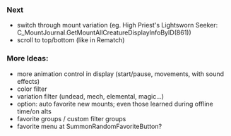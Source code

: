 ### Next
- switch through mount variation (eg. High Priest's Lightsworn Seeker: C_MountJournal.GetMountAllCreatureDisplayInfoByID(861))
- scroll to top/bottom (like in Rematch)

### More Ideas:
- more animation control in display (start/pause, movements, with sound effects)
- color filter
- variation filter (undead, mech, elemental, magic...)
- option: auto favorite new mounts; even those learned during offline time/on alts
- favorite groups / custom filter groups
- favorite menu at SummonRandomFavoriteButton?